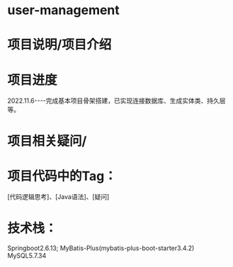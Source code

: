 # user-management

# 项目说明/项目介绍

# 项目进度
2022.11.6----完成基本项目骨架搭建，已实现连接数据库、生成实体类、持久层等。
# 项目相关疑问/

# 项目代码中的Tag：
[代码逻辑思考]、[Java语法]、[疑问]


# 技术栈：
Springboot2.6.13;
MyBatis-Plus(mybatis-plus-boot-starter3.4.2)
MySQL5.7.34

